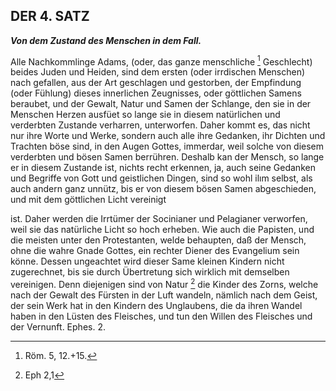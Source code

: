 
<!-- Seite 144 -->

DER 4. SATZ
-----------

***Von dem Zustand des Menschen in dem Fall.***


Alle Nachkommlinge Adams, (oder, das ganze menschliche [^k4r1]
Geschlecht) beides Juden und Heiden, sind
dem ersten (oder irrdischen Menschen) nach gefallen,
aus der Art geschlagen und gestorben, der Empfindung
(oder Fühlung) dieses innerlichen Zeugnisses,
oder göttlichen Samens beraubet, und
der Gewalt, Natur und Samen der Schlange,
den sie in der Menschen Herzen ausfüet so lange sie
in diesem natürlichen und verderbten Zustande verharren,
unterworfen. Daher kommt es, das nicht
nur ihre Worte und Werke, sondern auch alle ihre
Gedanken, ihr Dichten und Trachten böse sind,
in den Augen Gottes, immerdar, weil solche von
diesem verderbten und bösen Samen berrühren.
Deshalb
 kan der Mensch, so lange er in diesem
Zustande ist, nichts recht erkennen, ja, auch seine
Gedanken und Begriffe von Gott und geistlichen
Dingen, sind so wohl ilım selbst, als auch andern
ganz unnütz, bis er von diesem bösen Samen abgeschieden,
und mit dem göttlichen Licht vereinigt

ist. Daher werden die Irrtümer der Socinianer
und Pelagianer verworfen, weil sie das
natürliche Licht so hoch erheben. Wie auch die<!-- Seite 144 --><!-- content-0114.xml -->
Papisten, und die meisten unter den Protestanten,
welde behaupten, daß der Mensch, ohne die
wahre Gnade Gottes, ein rechter Diener des
Evangelium sein könne. Dessen ungeachtet wird
dieser Same kleinen Kindern nicht zugerechnet,
bis sie durch Übertretung sich wirklich mit demselben
vereinigen. Denn diejenigen sind von Natur [^k4r2]
die Kinder des Zorns, welche nach der Gewalt
des Fürsten in der Luft wandeln, nämlich
nach dem Geist, der sein Werk hat in den Kindern
des Unglaubens, die da ihren Wandel
haben in den Lüsten des Fleisches, und tun
den Willen des Fleisches und der Vernunft.
Ephes. 2.


[^k4r1]: Röm. 5, 12.+15.
[^k4r2]: Eph 2,1